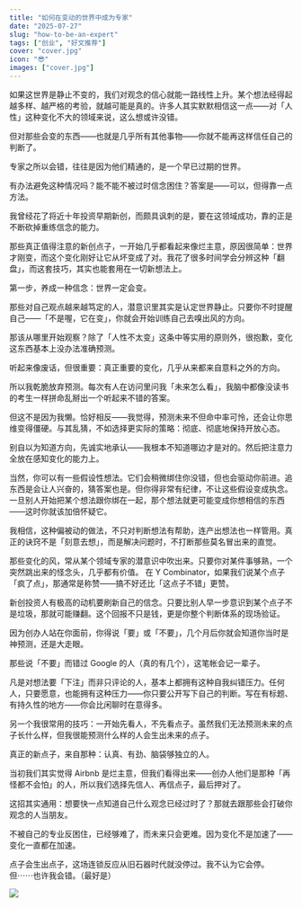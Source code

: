 ```yaml
---
title: "如何在变动的世界中成为专家"
date: "2025-07-27"
slug: "how-to-be-an-expert"
tags: ["创业", "好文推荐"]
cover: "cover.jpg"
icon: "😎"
images: ["cover.jpg"]
---
```

如果这世界是静止不变的，我们对观念的信心就能一路线性上升。某个想法经得起越多样、越严格的考验，就越可能是真的。许多人其实默默相信这一点——对「人性」这种变化不大的领域来说，这么想或许没错。



但对那些会变的东西——也就是几乎所有其他事物——你就不能再这样信任自己的判断了。



专家之所以会错，往往是因为他们精通的，是一个早已过期的世界。



有办法避免这种情况吗？能不能不被过时信念困住？答案是——可以，但得靠一点方法。



我曾经花了将近十年投资早期新创，而颇具讽刺的是，要在这领域成功，靠的正是不断砍掉重练信念的能力。



那些真正值得注意的新创点子，一开始几乎都看起来像烂主意，原因很简单：世界才刚变，而这个变化刚好让它从坏变成了对。我花了很多时间学会分辨这种「翻盘」，而这套技巧，其实也能套用在一切新想法上。



第一步，养成一种信念：世界一定会变。



那些对自己观点越来越笃定的人，潜意识里其实是认定世界静止。只要你不时提醒自己——「不是喔，它在变」，你就会开始训练自己去嗅出风的方向。



那该从哪里开始观察？除了「人性不太变」这条中等实用的原则外，很抱歉，变化这东西基本上没办法准确预测。



听起来像废话，但很重要：真正重要的变化，几乎从来都来自意料之外的方向。



所以我乾脆放弃预测。每次有人在访问里问我「未来怎么看」，我脑中都像没读书的考生一样拼命乱掰出一个听起来不错的答案。



但这不是因为我懒。恰好相反——我觉得，预测未来不但命中率可怜，还会让你思维变得僵硬。与其乱猜，不如选择更实际的策略：彻底、彻底地保持开放心态。



别自以为知道方向，先诚实地承认——我根本不知道哪边才是对的。然后把注意力全放在感知变化的能力上。



当然，你可以有一些假设性想法。它们会稍微绑住你没错，但也会驱动你前进。追东西是会让人兴奋的，猜答案也是。但你得非常有纪律，不让这些假设变成执念。
一旦别人开始把某个想法跟你绑在一起，那个想法就更可能变成你想相信的东西——这时你就该加倍怀疑它。



我相信，这种偏被动的做法，不只对判断想法有帮助，连产出想法也一样管用。真正的诀窍不是「刻意去想」，而是解决问题时，不打断那些莫名冒出来的直觉。



那些变化的风，常从某个领域专家的潜意识中吹出来。只要你对某件事够熟，一个突然跳出来的怪念头，几乎都有价值。
在 Y Combinator，如果我们说某个点子「疯了点」，那通常是称赞——搞不好还比「这点子不错」更赞。



新创投资人有极高的动机要刷新自己的信念。只要比别人早一步意识到某个点子不是垃圾，那就可能赚翻。这个回报不只是钱，更是你整个判断体系的现场验证。



因为创办人站在你面前，你得说「要」或「不要」，几个月后你就会知道你当时是神预测，还是大走眼。



那些说「不要」而错过 Google 的人（真的有几个），这笔帐会记一辈子。



凡是对想法要「下注」而非只评论的人，基本上都拥有这种自我纠错压力。任何人，只要愿意，也能拥有这种压力——你只要公开写下自己的判断。写在有标题、有持久性的地方——你会比闲聊时在意得多。



另一个我很常用的技巧：一开始先看人，不先看点子。虽然我们无法预测未来的点子长什么样，但我很能预测什么样的人会生出未来的点子。



真正的新点子，来自那种：认真、有劲、脑袋够独立的人。



当初我们其实觉得 Airbnb 是烂主意，但我们看得出来——创办人他们是那种「再怪都不会怕」的人，所以我们选择先信人、再信点子，最后押对了。



这招其实通用：想要快一点知道自己什么观念已经过时了？那就去跟那些会打破你观念的人当朋友。



不被自己的专业反困住，已经够难了，而未来只会更难。因为变化不是加速了——变化一直都在加速。



点子会生出点子，这场连锁反应从旧石器时代就没停过。我不认为它会停。
但⋯⋯也许我会错。（最好是）




![](https://prod-files-secure.s3.us-west-2.amazonaws.com/112d0858-5090-4d34-a606-b75eb8d65fd2/46476355-9cf3-4e99-9b7a-3531bc426380/1000202064.png?X-Amz-Algorithm=AWS4-HMAC-SHA256&X-Amz-Content-Sha256=UNSIGNED-PAYLOAD&X-Amz-Credential=ASIAZI2LB466ZXTMAZ6P%2F20251011%2Fus-west-2%2Fs3%2Faws4_request&X-Amz-Date=20251011T021648Z&X-Amz-Expires=3600&X-Amz-Security-Token=IQoJb3JpZ2luX2VjEGIaCXVzLXdlc3QtMiJGMEQCIB5t635yDTk4uNYyYgzy4Fpd%2B1C2MIz%2BZp8D853kFb%2FCAiBDqYqjCSL2pfkOWSDwFWmNl%2B5Z6N9h15wGsWvVPMY%2BQSqIBAj6%2F%2F%2F%2F%2F%2F%2F%2F%2F%2F8BEAAaDDYzNzQyMzE4MzgwNSIMIgt8R0xOwVBDQMr8KtwDIEZpQp%2BOt%2BgHH15%2BJVPQbkj5ZE3P6vqgsTkLj1XWO4xTh7xkusLlo%2Bg0BkIYK953BzhyuaAYftNxl8qhy5JDXfeQzhGksQseBr0cGzOvjQ70g%2BwXit0bEqpGcCXM1w%2FR6BkmOUdcrICrWofRLyuT4urHrJAKmouZsJmUD6lzO8quXzbMn2DoEMqIRuNIK5rOBTSB4CZ88WRdDH0CR0crqS%2FPu%2B6RWZouYb94IW8rBNmuHTxhc8cs9cBzuK7ibH1HDgD%2BsMumhr3l7SxlShG7WZltYV14b8azbCjpzaHYBQ04ARrz32J0%2Brntc%2BjHKt07ysHSt7TwOkSxZ6q7mUzcebt%2F2j%2B1OmUT77ZNtP%2BuvofEirGjNGHx2jhHCRJseC%2FGb9qzE3roxG%2BoOsRYxfkEHjeKGPwI0tO%2FMmQWTrQtRgY5%2Bz64C9Pb69q%2FtxLSElMQL6GZ4l9zm1O96jUkgVUHTElVYRXS1O079LvSwBOIgY7NNJLv9r%2FNjejOQBEyrvUXKDiyXAOIYc%2BavDyrOH5vR7dwODxlGMxinh8bnelvnLACkblBVgJ4a%2F%2FWVh2PZMFqthC2uGqXIQ3pgNnX1v%2B0u%2Fpx6DNZ2rXCi9RJpL30Y97ZWGybWmLn5ssl67sw0uOmxwY6pgGx9lY0SXjFoDchPvnZOxsbyoXKM0xk9pZEChZw8GEJrUD%2Fu%2FyBuuT2CKw5CQ5aw8M43sy2gowYeQ1ZOqHxn1PFJCy2usRQlowye2DNM3YXvWmffAugo0%2B%2FtzF1DDfI3PgZHnX2vEY3cI%2B3dhfguVM7IDruk6u24iiEHAbIS8RYviuiRjqQcj0NH2WRJ2QsqabCQyQu8IsUpLi%2BDVGephGiGoqiPt5t&X-Amz-Signature=15eca7aeade511740a0fbf7ba92566432f6741b2f8377056d52ec78ff9fdb4fe&X-Amz-SignedHeaders=host&x-amz-checksum-mode=ENABLED&x-id=GetObject)

